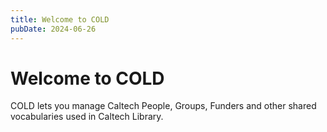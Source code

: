 ```yaml
---
title: Welcome to COLD
pubDate: 2024-06-26
---
```


# Welcome to COLD

COLD lets you manage Caltech People, Groups, Funders and other shared
vocabularies used in Caltech Library.


